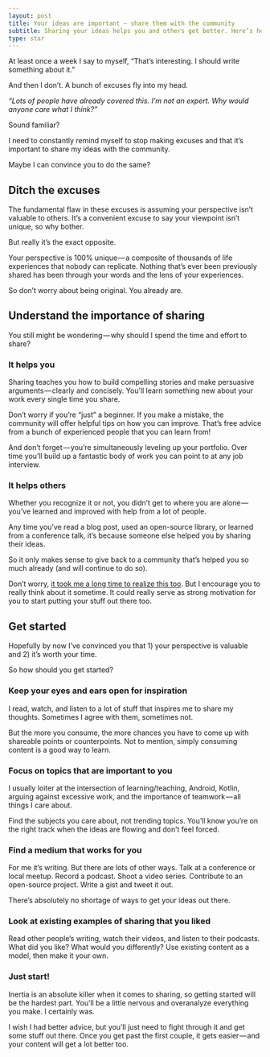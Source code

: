 ```yaml
---
layout: post
title: Your ideas are important — share them with the community
subtitle: Sharing your ideas helps you and others get better. Here’s how to get started.
type: star
---
```


At least once a week I say to myself, “That’s interesting. I should write something about it.”

And then I don’t. A bunch of excuses fly into my head.

*“Lots of people have already covered this. I’m not an expert. Why would anyone care what I think?”*

Sound familiar?

I need to constantly remind myself to stop making excuses and that it’s important to share my ideas with the community.

Maybe I can convince you to do the same?

## Ditch the excuses

The fundamental flaw in these excuses is assuming your perspective isn’t valuable to others. It’s a convenient excuse to say your viewpoint isn’t unique, so why bother.

But really it’s the exact opposite.

Your perspective is 100% unique — a composite of thousands of life experiences that nobody can replicate. Nothing that’s ever been previously shared has been through your words and the lens of your experiences.

So don’t worry about being original. You already are.

## Understand the importance of sharing

You still might be wondering — why should I spend the time and effort to share?

### It helps you

Sharing teaches you how to build compelling stories and make persuasive arguments — clearly and concisely. You’ll learn something new about your work every single time you share.

Don’t worry if you’re “just” a beginner. If you make a mistake, the community will offer helpful tips on how you can improve. That’s free advice from a bunch of experienced people that you can learn from!

And don’t forget — you’re simultaneously leveling up your portfolio. Over time you’ll build up a fantastic body of work you can point to at any job interview.

### It helps others

Whether you recognize it or not, you didn’t get to where you are alone — you’ve learned and improved with help from a lot of people.

Any time you’ve read a blog post, used an open-source library, or learned from a conference talk, it’s because someone else helped you by sharing their ideas.

So it only makes sense to give back to a community that’s helped you so much already (and will continue to do so).

Don’t worry, [it took me a long time to realize this too](/2016/02/18/remembering-how-i-got-here.html). But I encourage you to really think about it sometime. It could really serve as strong motivation for you to start putting your stuff out there too.

## Get started

Hopefully by now I’ve convinced you that 1) your perspective is valuable and 2) it’s worth your time.

So how should you get started?

### Keep your eyes and ears open for inspiration

I read, watch, and listen to a lot of stuff that inspires me to share my thoughts. Sometimes I agree with them, sometimes not.

But the more you consume, the more chances you have to come up with shareable points or counterpoints. Not to mention, simply consuming content is a good way to learn.

### Focus on topics that are important to you

I usually loiter at the intersection of learning/teaching, Android, Kotlin, arguing against excessive work, and the importance of teamwork — all things I care about.

Find the subjects you care about, not trending topics. You’ll know you’re on the right track when the ideas are flowing and don’t feel forced.

### Find a medium that works for you

For me it’s writing. But there are lots of other ways. Talk at a conference or local meetup. Record a podcast. Shoot a video series. Contribute to an open-source project. Write a gist and tweet it out.

There’s absolutely no shortage of ways to get your ideas out there.

### Look at existing examples of sharing that you liked

Read other people’s writing, watch their videos, and listen to their podcasts. What did you like? What would you differently? Use existing content as a model, then make it your own.

### Just start!

Inertia is an absolute killer when it comes to sharing, so getting started will be the hardest part. You’ll be a little nervous and overanalyze everything you make. I certainly was.

I wish I had better advice, but you’ll just need to fight through it and get some stuff out there. Once you get past the first couple, it gets easier — and your content will get a lot better too.
